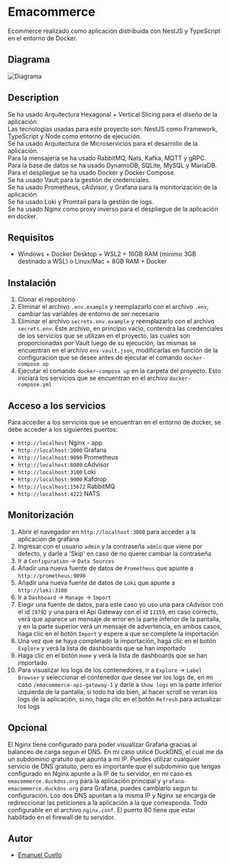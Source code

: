 # Emacommerce

Ecommerce realizado como aplicación distribuida con NestJS y TypeScript en el entorno de Docker.

## Diagrama

![Diagrama](https://res.cloudinary.com/dxrjz4ycj/image/upload/f_auto,q_auto/byl9xo7p9xesg3fyurbf)

## Description

Se ha usado Arquitectura Hexagonal + Vertical Slicing para el diseño de la aplicación.
<br/>
Las tecnologías usadas para este proyecto son: NestJS como Framework, TypeScript y Node como entorno de ejecución.
<br/>
Se ha usado Arquitectura de Microservicios para el desarrollo de la aplicación.
<br/>
Para la mensajería se ha usado RabbitMQ, Nats, Kafka, MQTT y gRPC.
<br/>
Para la base de datos se ha usado DynamoDB, SQLite, MySQL y MariaDB.
<br/>
Para el despliegue se ha usado Docker y Docker Compose.
<br/>
Se ha usado Vault para la gestión de credenciales.
<br/>
Se ha usado Prometheus, cAdvisor, y Grafana para la monitorización de la aplicación.
<br/>
Se ha usado Loki y Promtail para la gestión de logs.
<br/>
Se ha usado Nginx como proxy inverso para el despliegue de la aplicación en docker.
<br/>

## Requisitos

-   Windows + Docker Desktop + WSL2 + 16GB RAM (minimo 3GB destinado a WSL) o Linux/Mac + 8GB RAM + Docker

## Instalación

1.  Clonar el repositorio
2.  Eliminar el archivo `.env.example` y reemplazarlo con el archivo `.env`, cambiar las variables de entorno de ser necesario
3.  Eliminar el archivo `secrets.env.example` y reemplazarlo con el archivo `secrets.env`. Este archivo, en principio vacio, contendrá las credenciales de los servicios que se utilizan en el proyecto, las cuales son proporcionadas por Vault luego de su ejecución, las mismas se encuentran en el archivo `env-vault.json`, modificarlas en función de la configuración que se desee antes de ejecutar el comando `docker-compose up`
4.  Ejecutar el comando `docker-compose up` en la carpeta del proyecto. Esto iniciará los servicios que se encuentran en el archivo `docker-compose.yml`

## Acceso a los servicios

Para acceder a los servicios que se encuentran en el entorno de docker, se debe acceder a los siguientes puertos:

-   `http://localhost` Nginx - app
-   `http://localhost:3000` Grafana
-   `http://localhost:9090` Prometheus
-   `http://localhost:8080` cAdvisor
-   `http://localhost:3100` Loki
-   `http://localhost:9000` Kafdrop
-   `http://localhost:15672` RabbitMQ
-   `http://localhost:4222` NATS

## Monitorización

1.  Abrir el navegador en `http://localhost:3000` para acceder a la aplicación de grafana
2.  Ingresar con el usuario `admin` y la contraseña `admin` que viene por defecto, y darle a 'Skip' en caso de no querer cambiar la contraseña
3.  Ir a `Configuration` -> `Data Sources`
4.  Añadir una nueva fuente de datos de `Prometheus` que apunte a `http://prometheus:9090`
5.  Añadir una nueva fuente de datos de `Loki` que apunte a `http://loki:3100`
6.  Ir a `Dashboard` -> `Manage` -> `Import`
7.  Elegir una fuente de datos, para este caso yo uso una para cAdvisor con el id `19792` y una para el Api Gateway con el id `11159`, en caso correcto, verá que aparece un mensaje de error en la parte inferior de la pantalla, y en la parte superior verá un mensaje de advertencia, en ambos casos, haga clic en el botón `Import` y espere a que se complete la importación
8.  Una vez que se haya completado la importación, haga clic en el botón `Explore` y verá la lista de dashboards que se han importado
9.  Haga clic en el botón `Home` y verá la lista de dashboards que se han importado
10. Para visualizar los logs de los contenedores, ir a `Explore` -> `Label Browser` y seleccionar el contenedor que desee ver los logs de, en mi caso `/emacommerce-api-gateway-1` y darle a `Show logs` en la parte inferior izquierda de la pantalla, si todo ha ido bien, al hacer scroll se veran los logs de la aplicación, si no, haga clic en el botón `Refresh` para actualizar los logs

## Opcional

El Nginx tiene configurado para poder visualizar Grafana gracias al balanceo de carga segun el DNS. En mi caso utilicé DuckDNS, el cual me da un subdominio gratuito que apunta a mi IP. Puedes utilizar cualquier servicio de DNS gratuito, pero es importante que el subdominio que tengas configurado en Nginx apunte a la IP de tu servidor, en mi caso es `emacommerce.duckdns.org` para la aplicación principal y `grafana-emacommerce.duckdns.org` para Grafana, puedes cambiarlo segun tu configuración. Los dos DNS apuntan a la misma IP y Nginx se encarga de redireccionar las peticiones a la aplicación a la que corresponda. Todo configurable en el archivo `nginx.conf`. El puerto 80 tiene que estar habilitado en el firewall de tu servidor.

## Autor

-   [Emanuel Cuello](https://github.com/emacuello)
